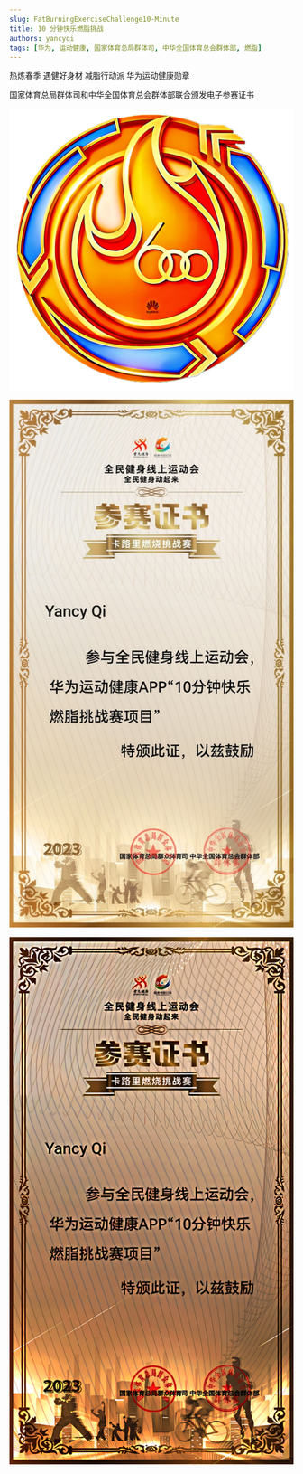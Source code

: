 ```yaml
---
slug: FatBurningExerciseChallenge10-Minute
title: 10 分钟快乐燃脂挑战
authors: yancyqi
tags: [华为, 运动健康, 国家体育总局群体司, 中华全国体育总会群体部, 燃脂]
---
```


热炼春季 遇健好身材 减脂行动派 华为运动健康勋章

国家体育总局群体司和中华全国体育总会群体部联合颁发电子参赛证书

<!--truncate-->

![](./FatBurningExerciseChallenge10-Minute01.png)

![](./FatBurningExerciseChallenge10-Minute02.png#gh-light-mode-only)

![](./FatBurningExerciseChallenge10-Minute03.png#gh-dark-mode-only)
